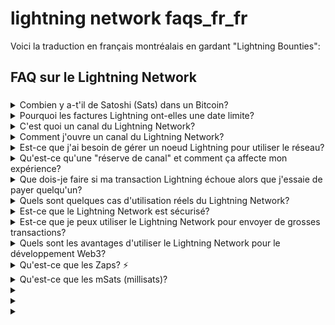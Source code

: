 # lightning network faqs\_fr\_fr

Voici la traduction en français montréalais en gardant "Lightning Bounties":

## FAQ sur le Lightning Network

###

<details>

<summary>Combien y a-t'il de Satoshi (Sats) dans un Bitcoin?</summary>

Chaque de la gang des 21 millions de p'tits Bitcoin qui existeront pogne peut être divisée encore plus dans 100 000 000 de satoshis.

</details>

<details>

<summary>Pourquoi les factures Lightning ont-elles une date limite?</summary>

Pourquoi les factures ont-elles une date limite? Si les factures n'avaient pas de date limite, le destinataire aurait sûrement des problèmes de stockage à mesure que le nombre d'images pré-calculées grimpe avec chaque essai de paiement.

_Credit: bitcoin.design_

</details>

<details>

<summary>C'est quoi un canal du Lightning Network?</summary>

Un canal du Lightning Network c'est un canal de paiement peer-to-peer qui permet des transactions instantanées et à faible coût entre deux parties.

</details>

<details>

<summary>Comment j'ouvre un canal du Lightning Network?</summary>

Pour ouvrir un canal, tu balances une petite quantité de Bitcoin à un autre noeud ou porte-feuille, c'est ça qui sert de dépôt.

</details>

<details>

<summary>Est-ce que j'ai besoin de gérer un noeud Lightning pour utiliser le réseau?</summary>

Non, t'as pas besoin de gérer un noeud pour utiliser le Lightning Network. T'as juste à utiliser une application de porte-feuille Lightning pour envoyer et recevoir des paiements.

</details>

<details>

<summary>Qu'est-ce qu'une "réserve de canal" et comment ça affecte mon expérience?</summary>

La réserve de canal, c'est la quantité de Bitcoin nécessaire pour ouvrir un canal de paiement. Si la réserve est trop élevée, ça peut rendre plus difficile de trouver des noeuds et d'ouvrir des canaux.

</details>

<details>

<summary>Que dois-je faire si ma transaction Lightning échoue alors que j'essaie de payer quelqu'un?</summary>

Les transactions du Lightning Network peuvent échouer pour plusieurs raisons. La plus commune c'est généralement de ne pas avoir assez d'fonds dans ton canal pour couvrir le paiement. Faut que t'aies assez d'argent dans ton compte pour pouvoir envoyer et n'oublie pas les frais du réseau (\~2% du montant total que tu veux envoyer).

Un autre problème commun c'est que la transaction ne trouve pas une route vers le noeud Lightning du destinataire. Si ça arrive, essaie encore quelques minutes plus tard.

Le Lightning Network est encore en train d'évoluer, donc il arrive que des transactions échouent. **Ces deux problèmes - manque de fonds et problèmes de routage - sont généralement les coupables quand un paiement Lightning ne passe pas.**

</details>

<details>

<summary>Quels sont quelques cas d'utilisation réels du Lightning Network?</summary>

Le Lightning Network permet toutes sortes de cas d'utilisation fun, comme les micropaiements instantanés, les services pay-per-use, les tips numériques, et plus encore. Ça a aussi le potentiel de rendre les services financiers accessibles aux gens sans banque partout dans le monde.

</details>

<details>

<summary>Est-ce que le Lightning Network est sécurisé?</summary>

Comme Batman qui protège Gotham, le Lightning Network a plusieurs niveaux de sécurité pour garder tes fonds en sécurité. Avec des features comme les portefeuilles multi-signatures et le routage en oignon, tes sats sont entre des bonnes mains.

</details>

<details>

<summary>Est-ce que je peux utiliser le Lightning Network pour envoyer de grosses transactions?</summary>

Bien que le Lightning Network soit génial pour les petites transactions fréquentes, c'est pas l'idéal pour des grosses transactions à cause de problèmes de liquidité. Pour des montants plus élevés, c'est mieux d'utiliser les transactions Bitcoin sur la chaîne.

</details>

<details>

<summary>Quels sont les avantages d'utiliser le Lightning Network pour le développement Web3?</summary>

Les transactions instantanées et peu chères du Lightning Network en font la solution de paiement idéale pour le développement web3. Les développeurs peuvent recevoir leurs primes en Bitcoin presque immédiatement, sans avoir à s'occuper des frais élevés ou des temps de confirmation longs.

</details>

<details>

<summary>Qu'est-ce que les Zaps? ⚡️</summary>

⚡️Les Zaps, c'est un moyen d'envoyer une petite quantité de Bitcoin (sats) au portefeuille Lightning de quelqu'un, avec un message ou une information, genre un mémo ou un lien. C'est comme envoyer un texto, mais avec une petite quantité de Bitcoin attachée.

</details>

<details>

<summary>Qu'est-ce que les mSats (millisats)?</summary>

Les mSats, c'est chacun 1/1000 (un millième) d'un satoshi. Un satoshi, c'est la plus petite unité de bitcoin, mais Lightning peut réaliser des transactions avec des unités encore plus petites tant que les canaux sont ouverts. Le montant est [arrondi](https://github.com/lightningnetwork/lnd/blob/master/lnwire/msat.go#L22-L24) au plus proche satoshi lorsque le canal est fermé et diffusé sur la blockchain pour respecter la limite de Bitcoin.

<img src="https://static.wixstatic.com/media/8b683e_5fadb3f8111444c8902ff8ddadd28c7d~mv2.jpeg/v1/fill/w_1344,h_449,al_c,q_85,usm_0.66_1.00_0.01,enc_auto/8b683e_5fadb3f8111444c8902ff8ddadd28c7d~mv2.jpeg" alt="" data-size="original">

</details>

<details>

<summary></summary>



</details>

<details>

<summary></summary>



</details>

<details>

<summary></summary>



</details>
